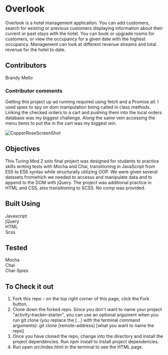 # Overlook 

Overlook is a hotel management application. You can add customers, search for existing or previous customers displaying information about their current or past stays with the hotel. You can book or upgrade rooms for customers, or view the occupancy for a given date with the highest occupancy. Management can look at different revenue streams and total revenue for the hotel to date.

## Contributors

Brandy Mello

### Contributor comments
Getting this project up ad running required using fetch and a Promise.all. I used spies to spy on dom manipulation being called in class methods. Linking the checked orders to a cart and pushing them into the local orders database was my biggest challenge. Along the same vein accessing the menu items to put the in the cart was my biggest win.

![CopperRoseScreenShot](https://user-images.githubusercontent.com/46384968/62179746-cce33d00-b30a-11e9-9ffb-2a077831b6f8.png)


## Objectives
This Turing Mod 2 solo final project was designed for students to practice skills writing tests with Mocha and Chai, transitioning in JavaScript from ES5 to ES6 syntax while structurally utilizing OOP. We were given several datasets fromwhich we needed to accesss and manipulate data and to append to the DOM with jQuery. The project was additional practice in HTML and CSS, also transitioning to SCSS. No comp was provided.

## Built Using
Javascript <br>
jQuery<br>
HTML <br>
Scss<br>

## Tested
Mocha<br>
Chai<br>
Chai-Spies


## To Check it out
1. Fork this repo - on the top right corner of this page, click the Fork button.
1. Clone down the forked repo. Since you don't want to name your project "activity-tracker-starter", you can use an optional argument when you run git clone (you replace the [...] with the terminal command arguments): git clone [remote-address] [what you want to name the repo]
1. Once you have cloned the repo, change into the directory and install the project dependencies. Run npm install to install project dependencies.
1. Run open src/index.html in the terminal to see the HTML page.
